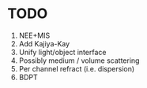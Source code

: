 # TODO
1. NEE+MIS
2. Add Kajiya-Kay
3. Unify light/object interface
4. Possibly medium / volume scattering
5. Per channel refract (i.e. dispersion)
6. BDPT
   